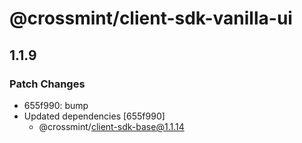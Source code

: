 # @crossmint/client-sdk-vanilla-ui

## 1.1.9

### Patch Changes

-   655f990: bump
-   Updated dependencies [655f990]
    -   @crossmint/client-sdk-base@1.1.14
